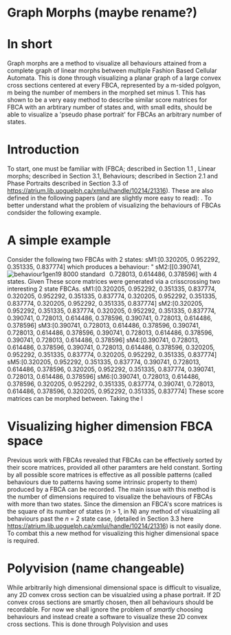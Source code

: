 # Graph Morphs (maybe rename?)
# In short 
Graph morphs are a method to visualize all behaviours attained from a complete graph of linear morphs between multiple Fashion Based Cellular Automata. This is done through visualizing a planar graph of a large convex cross sections centered at every FBCA, represented by a m-sided polgyon, m being the number of members in the morphed set minus 1. This has shown to be a very easy method to describe similar score matrices for FBCA with an arbtirary number of states and, with small edits, should be able to visualize a 'pseudo phase portrait' for FBCAs an arbitrary number of states.  

# Introduction
To start, one must be familiar with (FBCA; described in Section 1.1 , Linear morphs; described in Section 3.1, Behaviours; described in Section 2.1 and Phase Portraits described in Section 3.3 of https://atrium.lib.uoguelph.ca/xmlui/handle/10214/21316). These are also defined in the following papers (and are slightly more easy to read): . To better understand what the problem of visualizing the behaviours of FBCAs condsider the following example.

# A simple example
Consider the following two FBCAs with 2 states:
sM1:[0.320205, 0.952292, 0.351335, 0.837774] which produces a behaviour: 
<img src=". graphMorph/multipleMorphs/fingerprint method/graphMorph/test/0/0 20.png " alt="behaviour1gen19 8000 standard" style="float: left; margin-right: 10px;" />"
sM2:[[0.390741, 0.728013, 0.614486, 0.378596]
with 4 states. Given These score matrices were generated via a crisscrossing two interesting 2 state FBCAs.
sM1:[0.320205, 0.952292, 0.351335, 0.837774, 0.320205, 0.952292, 0.351335, 0.837774, 0.320205, 0.952292, 0.351335, 0.837774, 0.320205, 0.952292, 0.351335, 0.837774] 
sM2:[0.320205, 0.952292, 0.351335, 0.837774, 0.320205, 0.952292, 0.351335, 0.837774, 0.390741, 0.728013, 0.614486, 0.378596, 0.390741, 0.728013, 0.614486, 0.378596] 
sM3:[0.390741, 0.728013, 0.614486, 0.378596, 0.390741, 0.728013, 0.614486, 0.378596, 0.390741, 0.728013, 0.614486, 0.378596, 0.390741, 0.728013, 0.614486, 0.378596] 
sM4:[0.390741, 0.728013, 0.614486, 0.378596, 0.390741, 0.728013, 0.614486, 0.378596, 0.320205, 0.952292, 0.351335, 0.837774, 0.320205, 0.952292, 0.351335, 0.837774] 
sM5:[0.320205, 0.952292, 0.351335, 0.837774, 0.390741, 0.728013, 0.614486, 0.378596, 0.320205, 0.952292, 0.351335, 0.837774, 0.390741, 0.728013, 0.614486, 0.378596] 
sM6:[0.390741, 0.728013, 0.614486, 0.378596, 0.320205, 0.952292, 0.351335, 0.837774, 0.390741, 0.728013, 0.614486, 0.378596, 0.320205, 0.952292, 0.351335, 0.837774] 
These score matrices can be morphed between. Taking the l


# Visualizing higher dimension FBCA space
Previous work with FBCAs revealed that FBCAs can be effectively sorted by their score matrices, provided all other paramters are held constant. Sorting by all possible score matrices is effective as all possible patterns (called behaviours due to patterns having some intrinsic property to them) produced by a FBCA can be recorded. The main issue with this method is the number of dimensions required to visualize the behaviours of FBCAs with more than two states. Since the dimension an FBCA's score matrices is the square of its number of states (_n_ > 1, in N) any method of visualziing all behaviours past the _n_ = 2 state case, (detailed in Section 3.3 here  https://atrium.lib.uoguelph.ca/xmlui/handle/10214/21316) is not easily done. To combat this a new method for visualizing this higher dimensional space is required. 

# Polyvision (name changeable)
While arbitrarily high dimensional dimensional space is difficult to visualize, any 2D convex cross section can be visualzied using a phase portrait. If 2D convex cross sections are smartly chosen, then all behaviours should be recordable. For now we shall ignore the problem of _smartly_ choosing behaviours and instead create a software to visualize these 2D convex cross sections. This is done through Polyvision and uses  
